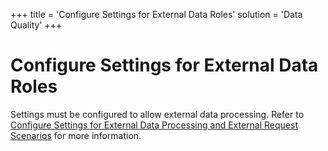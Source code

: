 +++
title = 'Configure Settings for External Data Roles'
solution = 'Data Quality'
+++

# Configure Settings for External Data Roles

Settings must be configured to allow external data processing. Refer to
[Configure Settings for External Data Processing and External Request
Scenarios](../Config/Configure_Settings_for_External_Data_Processing.htm)
for more information.
